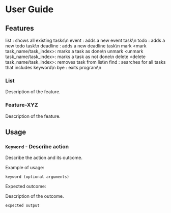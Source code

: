 # User Guide

## Features 
list <list>: shows all existing tasks\n
event <event task_name at task_time>: adds a new event task\n
todo <todo task_name>: adds a new todo task\n
deadline <deadline task_name by task_deadline>: adds a new deadline task\n
mark <mark task_name/task_index>: marks a task as done\n
unmark <unmark task_name/task_index>: marks a task as not done\n
delete <delete task_name/task_index>: removes task from list\n
find <find keyword>: searches for all tasks that includes keyword\n
bye <bye>: exits program\n

### List
Description of the feature.

### Feature-XYZ

Description of the feature.

## Usage

### `Keyword` - Describe action

Describe the action and its outcome.

Example of usage: 

`keyword (optional arguments)`

Expected outcome:

Description of the outcome.

```
expected output
```

